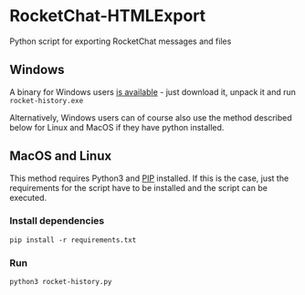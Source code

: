 # RocketChat-HTMLExport
Python script for exporting RocketChat messages and files

## Windows
A binary for Windows users [is available](https://github.com/AGrillenberger/RocketChat-HTMLExport/releases/download/v1.1/rocket-history.zip) - just download it, unpack it and run ```rocket-history.exe```

Alternatively, Windows users can of course also use the method described below for Linux and MacOS if they have python installed.

## MacOS and Linux
This method requires Python3 and [PIP](https://pip.pypa.io/en/stable/installing/) installed. If this is the case, just the requirements for the script have to be installed and the script can be executed.

### Install dependencies
```
pip install -r requirements.txt
```

### Run
```
python3 rocket-history.py
